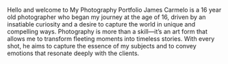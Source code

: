 Hello and welcome to
My Photography Portfolio
James Carmelo is a 16 year old photographer
who began my journey at the age of 16, driven
by an insatiable curiosity and a desire to
capture the world in unique and compelling
ways. Photography is more than a skill—it’s an
art form that allows me to transform fleeting
moments into timeless stories. With every
shot, he aims to capture the essence of my
subjects and to convey emotions that
resonate deeply with the clients.
